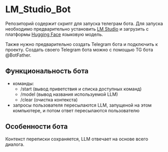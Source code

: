 # LM_Studio_Bot
 
Репозиторий содержит скрипт для запуска телеграм бота. 
Для запуска необходимо предварительно установить <a href="https://lmstudio.ai/">LM Studio</a> и 
загрузить с платформы <a href="https://huggingface.co/">Hugging Face</a> языковую модель. 

Также нужно предварительно создать Telegram бота и подключить к проекту.
Создать своего Telegram бота можно с помощью TG бота @BotFather.

## Функциональность бота
* команды: 
   - /start (вывод приветствия и списка доступных команд)
   - /model (вывод названия используемой LLM)
   - /clear (очистка контекста)
* запросы пользователя пересылаются LLM, запущеной на этом компьютере, и потом ответ пересылаются пользователю

## Особенности бота
Контекст переписки сохраняется, LLM отвечает на основе всего диалога.